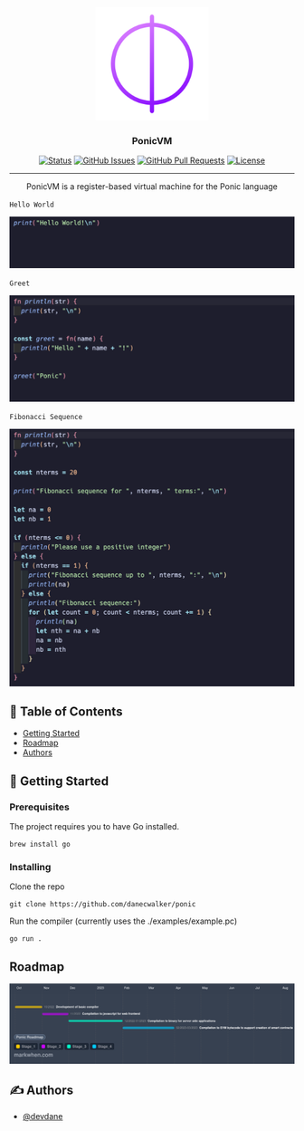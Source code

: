 <p align="center">
  <a href="https://github.com/danecwalker/ponic" rel="noopener">
 <img width=200px height=200px src="./images/logo.png" alt="Ponic logo"></a>
</p>

<h3 align="center">PonicVM</h3>

<div align="center">

[![Status](https://img.shields.io/badge/status-active-success.svg)]()
[![GitHub Issues](https://img.shields.io/github/issues/danecwalker/ponic.svg)](https://github.com/danecwalker/ponic/issues)
[![GitHub Pull Requests](https://img.shields.io/github/issues-pr/danecwalker/ponic.svg)](https://github.com/danecwalker/ponic/pulls)
[![License](https://img.shields.io/badge/license-MIT-blue.svg)](/LICENSE)

</div>

---

<p align="center"> PonicVM is a register-based virtual machine for the Ponic language
 <br> 
</p>

`Hello World`

![Hello](./images/hello.png)

`Greet`

![Greet](./images/greet.png)

`Fibonacci Sequence`

![Fib](./images/fib.png)

## 📝 Table of Contents

- [Getting Started](#getting_started)
- [Roadmap](#roadmap)
- [Authors](#authors)

## 🏁 Getting Started <a name = "getting_started"></a>

### Prerequisites

The project requires you to have Go installed.

```
brew install go
```

### Installing

Clone the repo

```
git clone https://github.com/danecwalker/ponic
```

Run the compiler (currently uses the ./examples/example.pc)

```
go run .
```

## Roadmap
![Ponic Roadmap](./images/roadmap.png)

## ✍️ Authors <a name = "authors"></a>

- [@devdane](https://github.com/danecwalker)